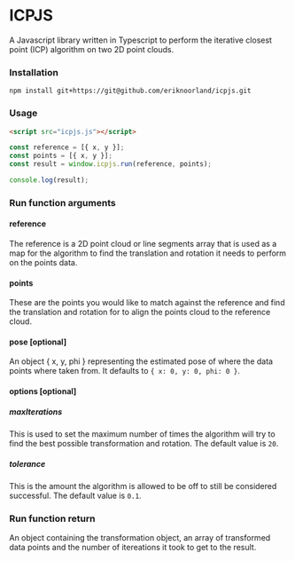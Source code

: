 # ICPJS

A Javascript library written in Typescript to perform the iterative closest point (ICP) algorithm on two 2D point clouds.

### Installation
```
npm install git+https://git@github.com/eriknoorland/icpjs.git
```

### Usage
```html
<script src="icpjs.js"></script>
```

```js
const reference = [{ x, y }];
const points = [{ x, y }];
const result = window.icpjs.run(reference, points);

console.log(result);
```

### Run function arguments

#### reference
The reference is a 2D point cloud or line segments array that is used as a map for the algorithm to find the translation and rotation it needs to perform on the points data.

#### points
These are the points you would like to match against the reference and find the translation and rotation for to align the points cloud to the reference cloud.

#### pose [optional]
An object { x, y, phi } representing the estimated pose of where the data points where taken from. It defaults to `{ x: 0, y: 0, phi: 0 }`.

#### options [optional]

##### maxIterations
This is used to set the maximum number of times the algorithm will try to find the best possible transformation and rotation. The default value is `20`.

##### tolerance
This is the amount the algorithm is allowed to be off to still be considered successful. The default value is `0.1`.

### Run function return
An object containing the transformation object, an array of transformed data points and the number of itereations it took to get to the result.
